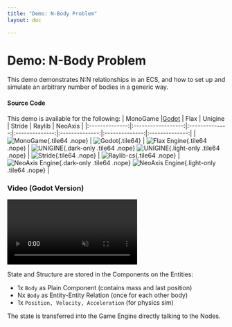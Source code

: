 ```yaml
---
title: "Demo: N-Body Problem"
layout: doc

---
```


# Demo: N-Body Problem
 
This demo demonstrates N:N relationships in an ECS, and how to set up and simulate an arbitrary number of bodies in a generic way.

#### Source Code
This demo is available for the following: 
| MonoGame |[Godot](https://github.com/thygrrr/fennecs/tree/main/demos/godot) | Flax | Unigine | Stride | Raylib | NeoAxis |
|:--------------:|:------------------:|:--------------:|:--------------:|:--------------:|:--------------:|:--------------:|
|![MonoGame](https://fennecs.tech/img/logo-monogame-80.png){.tile64 .nope} | ![Godot](https://fennecs.tech/img/logo-godot-80.png){.tile64} | ![Flax Engine](https://fennecs.tech/img/logo-flax-80.png){.tile64 .nope} | ![UNIGINE](https://fennecs.tech/img/logo-unigine-80-darkmode.png){.dark-only .tile64 .nope} ![UNIGINE](https://fennecs.tech/img/logo-unigine-80-lightmode.png){.light-only .tile64 .nope} | ![Stride](https://fennecs.tech/img/logo-stride-80.png){.tile64 .nope} |  ![Raylib-cs](https://fennecs.tech/img/logo-raylib-80.png){.tile64 .nope} | ![NeoAxis Engine](https://fennecs.tech/img/logo-neoaxis-80-darkmode.png){.dark-only .tile64 .nope} ![NeoAxis Engine](https://fennecs.tech/img/logo-neoaxis-80-lightmode.png){.light-only .tile64 .nope} | 

 
### Video (Godot Version)
<video controls autoplay muted loop>
<source src="https://fennecs.tech/video/fennecs-godot-nbody.mp4" type="video/mp4"/>
Your browser does not support the video tag.
</video>

State and Structure are stored in the Components on the Entities:

- 1x `Body` as Plain Component (contains mass and last position)
- Nx `Body` as Entity-Entity Relation (once for each other body)
- 1x `Position, Velocity, Acceleration` (for physics sim)

The state is transferred into the Game Engine directly talking to the Nodes.
